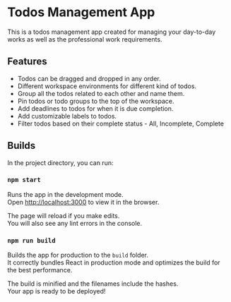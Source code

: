 # Todos Management App

This is a todos management app created for managing your day-to-day works as well as the professional work requirements.

## Features

- Todos can be dragged and dropped in any order.
- Different workspace environments for different kind of todos.
- Group all the todos related to each other and name them.
- Pin todos or todo groups to the top of the workspace.
- Add deadlines to todos for when it is due completion.
- Add customizable labels to todos.
- Filter todos based on their complete status - All, Incomplete, Complete

## Builds

In the project directory, you can run:

### `npm start`

Runs the app in the development mode.\
Open [http://localhost:3000](http://localhost:3000) to view it in the browser.

The page will reload if you make edits.\
You will also see any lint errors in the console.

### `npm run build`

Builds the app for production to the `build` folder.\
It correctly bundles React in production mode and optimizes the build for the best performance.

The build is minified and the filenames include the hashes.\
Your app is ready to be deployed!
